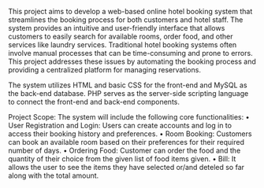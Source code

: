 This project aims to develop a web-based online hotel booking system that streamlines the booking process for both customers and hotel staff. The system provides an intuitive and user-friendly interface that allows customers to easily search for available rooms, order food, and other services like laundry services.
Traditional hotel booking systems often involve manual processes that can be time-consuming and prone to errors. This project addresses these issues by automating the booking process and providing a centralized platform for managing reservations.

The system utilizes HTML and basic CSS for the front-end and MySQL as the back-end database. PHP serves as the server-side scripting language to connect the front-end and back-end components.

Project Scope: The system will include the following core functionalities:
•	User Registration and Login: Users can create accounts and log in to access their booking history and preferences.
•	Room Booking: Customers can book an available room based on their preferences for their required number of days.
•	Ordering Food: Customer can order the food and the quantity of their choice from the given list of food items given.
•	Bill: It allows the user to see the items they have selected or/and deteled so far along with the total amount.
